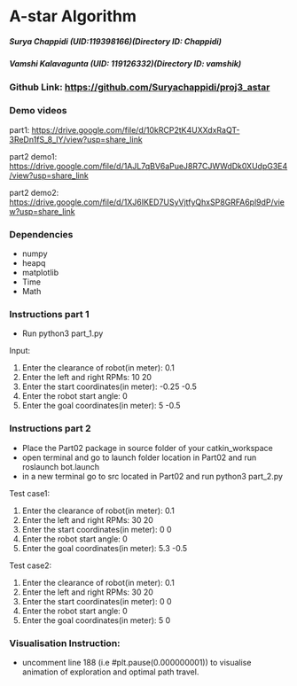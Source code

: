 # A-star Algorithm

##### Surya Chappidi (UID:119398166)(Directory ID: Chappidi)
##### Vamshi Kalavagunta (UID: 119126332)(Directory ID: vamshik) 

### Github Link: https://github.com/Suryachappidi/proj3_astar

### Demo videos
part1: https://drive.google.com/file/d/10kRCP2tK4UXXdxRaQT-3ReDn1fS_8_lY/view?usp=share_link

part2 demo1: https://drive.google.com/file/d/1AJL7qBV6aPueJ8R7CJWWdDk0XUdpG3E4/view?usp=share_link

part2 demo2: https://drive.google.com/file/d/1XJ6IKED7USyVjtfyQhxSP8GRFA6pl9dP/view?usp=share_link

### Dependencies 
* numpy
* heapq
* matplotlib
* Time
* Math

### Instructions part 1
* Run python3 part_1.py

Input:

1. Enter the clearance of robot(in meter): 0.1 
2. Enter the left and right RPMs: 10 20
3. Enter the start coordinates(in meter): -0.25 -0.5
4. Enter the robot start angle: 0
5. Enter the goal coordinates(in meter): 5 -0.5

### Instructions part 2
* Place the Part02 package in source folder of your catkin_workspace
* open terminal and go to launch folder location in Part02 and run roslaunch bot.launch
* in a new terminal go to src located in Part02 and run python3 part_2.py

Test case1:

1. Enter the clearance of robot(in meter): 0.1
2. Enter the left and right RPMs: 30 20
3. Enter the start coordinates(in meter): 0 0
4. Enter the robot start angle: 0
5. Enter the goal coordinates(in meter): 5.3 -0.5

Test case2:

1. Enter the clearance of robot(in meter): 0.1
2. Enter the left and right RPMs: 30 20
3. Enter the start coordinates(in meter): 0 0
4. Enter the robot start angle: 0
5. Enter the goal coordinates(in meter): 5 0

### Visualisation Instruction:
* uncomment line 188 (i.e #plt.pause(0.000000001)) to visualise animation of exploration and optimal path travel.